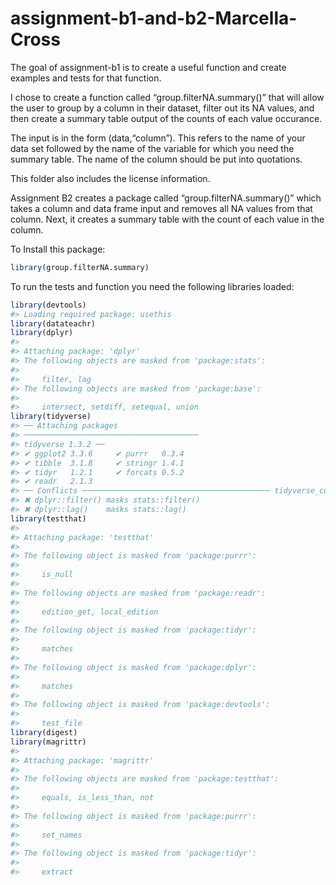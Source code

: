 
<!-- README.md is generated from README.Rmd. Please edit that file -->

# assignment-b1-and-b2-Marcella-Cross

The goal of assignment-b1 is to create a useful function and create
examples and tests for that function.

I chose to create a function called “group.filterNA.summary()” that will
allow the user to group by a column in their dataset, filter out its NA
values, and then create a summary table output of the counts of each
value occurance.

The input is in the form (data,“column”). This refers to the name of
your data set followed by the name of the variable for which you need
the summary table. The name of the column should be put into quotations.

This folder also includes the license information.

Assignment B2 creates a package called “group.filterNA.summary()” which
takes a column and data frame input and removes all NA values from that
column. Next, it creates a summary table with the count of each value in
the column.

To Install this package:

``` r
library(group.filterNA.summary)
```

To run the tests and function you need the following libraries loaded:

``` r
library(devtools)
#> Loading required package: usethis
library(datateachr)
library(dplyr)
#> 
#> Attaching package: 'dplyr'
#> The following objects are masked from 'package:stats':
#> 
#>     filter, lag
#> The following objects are masked from 'package:base':
#> 
#>     intersect, setdiff, setequal, union
library(tidyverse)
#> ── Attaching packages
#> ───────────────────────────────────────
#> tidyverse 1.3.2 ──
#> ✔ ggplot2 3.3.6     ✔ purrr   0.3.4
#> ✔ tibble  3.1.8     ✔ stringr 1.4.1
#> ✔ tidyr   1.2.1     ✔ forcats 0.5.2
#> ✔ readr   2.1.3     
#> ── Conflicts ────────────────────────────────────────── tidyverse_conflicts() ──
#> ✖ dplyr::filter() masks stats::filter()
#> ✖ dplyr::lag()    masks stats::lag()
library(testthat)
#> 
#> Attaching package: 'testthat'
#> 
#> The following object is masked from 'package:purrr':
#> 
#>     is_null
#> 
#> The following objects are masked from 'package:readr':
#> 
#>     edition_get, local_edition
#> 
#> The following object is masked from 'package:tidyr':
#> 
#>     matches
#> 
#> The following object is masked from 'package:dplyr':
#> 
#>     matches
#> 
#> The following object is masked from 'package:devtools':
#> 
#>     test_file
library(digest)
library(magrittr)
#> 
#> Attaching package: 'magrittr'
#> 
#> The following objects are masked from 'package:testthat':
#> 
#>     equals, is_less_than, not
#> 
#> The following object is masked from 'package:purrr':
#> 
#>     set_names
#> 
#> The following object is masked from 'package:tidyr':
#> 
#>     extract
```

